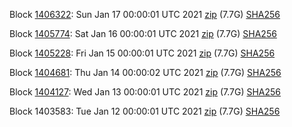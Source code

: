 Block [1406322](https://insight.dash.org/insight/block/0000000000000018ec417be2d5f6ff155bf9374f83e752174f04398980288132): Sun Jan 17 00:00:01 UTC 2021 [zip](https://dash-bootstrap.ams3.digitaloceanspaces.com/mainnet/2021-01-17/bootstrap.dat.zip) (7.7G) [SHA256](https://dash-bootstrap.ams3.digitaloceanspaces.com/mainnet/2021-01-17/sha256.txt)

Block [1405774](https://insight.dash.org/insight/block/0000000000000002252972593705edf09dae8959cdccba170f3cbaf85c65f89c): Sat Jan 16 00:00:01 UTC 2021 [zip](https://dash-bootstrap.ams3.digitaloceanspaces.com/mainnet/2021-01-16/bootstrap.dat.zip) (7.7G) [SHA256](https://dash-bootstrap.ams3.digitaloceanspaces.com/mainnet/2021-01-16/sha256.txt)

Block [1405228](https://insight.dash.org/insight/block/0000000000000009c8243b3ed2f7f76e1fa8f2b2fad62551bbe6c9e54731af36): Fri Jan 15 00:00:01 UTC 2021 [zip](https://dash-bootstrap.ams3.digitaloceanspaces.com/mainnet/2021-01-15/bootstrap.dat.zip) (7.7G) [SHA256](https://dash-bootstrap.ams3.digitaloceanspaces.com/mainnet/2021-01-15/sha256.txt)

Block [1404681](https://insight.dash.org/insight/block/0000000000000001c462fa7c0ad6cb80a9b148560939e5a3bc8c71dac3eb7355): Thu Jan 14 00:00:02 UTC 2021 [zip](https://dash-bootstrap.ams3.digitaloceanspaces.com/mainnet/2021-01-14/bootstrap.dat.zip) (7.7G) [SHA256](https://dash-bootstrap.ams3.digitaloceanspaces.com/mainnet/2021-01-14/sha256.txt)

Block [1404127](https://insight.dash.org/insight/block/00000000000000137fdc4aa8cb618bd3610d08cec18449c392bc2cac0660379b): Wed Jan 13 00:00:01 UTC 2021 [zip](https://dash-bootstrap.ams3.digitaloceanspaces.com/mainnet/2021-01-13/bootstrap.dat.zip) (7.7G) [SHA256](https://dash-bootstrap.ams3.digitaloceanspaces.com/mainnet/2021-01-13/sha256.txt)

Block 1403583: Tue Jan 12 00:00:01 UTC 2021 [zip](https://dash-bootstrap.ams3.digitaloceanspaces.com/mainnet/2021-01-12/bootstrap.dat.zip) (7.7G) [SHA256](https://dash-bootstrap.ams3.digitaloceanspaces.com/mainnet/2021-01-12/sha256.txt)
